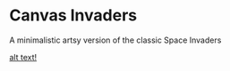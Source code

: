 # Canvas Invaders
A minimalistic artsy version of the classic Space Invaders

[alt text!](https://github.com/bethyd/Canvas-Invaders/blob/master/giphy.gif)

